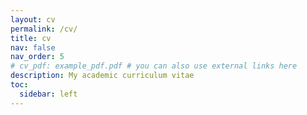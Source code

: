 ```yaml
---
layout: cv
permalink: /cv/
title: cv
nav: false
nav_order: 5
# cv_pdf: example_pdf.pdf # you can also use external links here
description: My academic curriculum vitae
toc:
  sidebar: left
---
```

